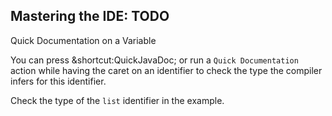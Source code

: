 ## Mastering the IDE: TODO

Quick Documentation on a Variable

You can press <span class="shortcut">&shortcut:QuickJavaDoc;</span>
or run a <span class="control">`Quick Documentation`</span> action 
while having the caret on an identifier to check the type the compiler infers
for this identifier.

Check the type of the `list` identifier in the example.